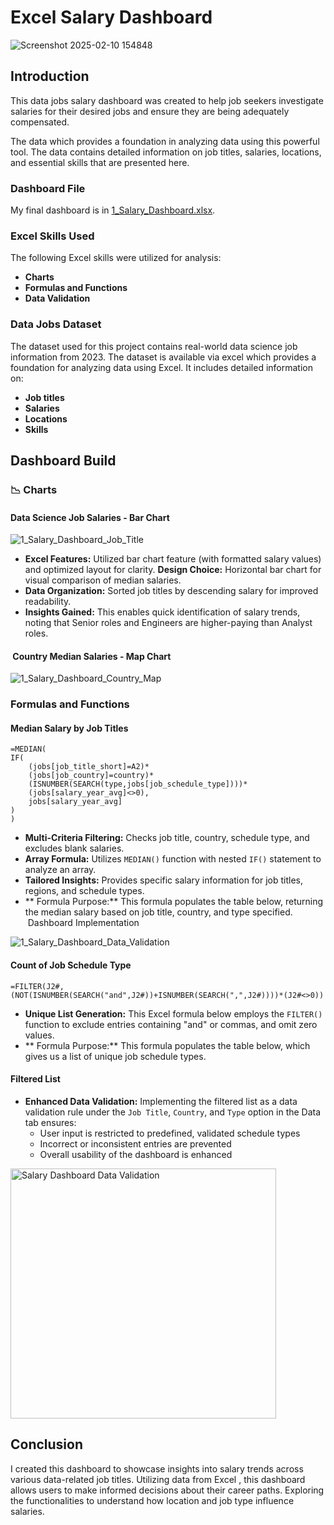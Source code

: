 # Excel Salary Dashboard

![Screenshot 2025-02-10 154848](https://github.com/user-attachments/assets/bcc6aa30-fd7e-4bd5-9d4d-afe51b222235)


## Introduction

This data jobs salary dashboard was created to help job seekers investigate salaries for their desired jobs and ensure they are being adequately compensated. 

The data which provides a foundation in analyzing data using this powerful tool. The data contains detailed information on job titles, salaries, locations, and essential skills that are presented here.

### Dashboard File
My final dashboard is in [1_Salary_Dashboard.xlsx](1_Salary_Dashboard.xlsx).

### Excel Skills Used

The following Excel skills were utilized for analysis:

- **Charts**
- **Formulas and Functions**
- **Data Validation**

### Data Jobs Dataset

The dataset used for this project contains real-world data science job information from 2023. The dataset is available via excel which provides a foundation for analyzing data using Excel. It includes detailed information on:

- **Job titles**
- **Salaries**
- **Locations**
- **Skills**

## Dashboard Build

### 📉 Charts

#### Data Science Job Salaries - Bar Chart

![1_Salary_Dashboard_Job_Title](https://github.com/user-attachments/assets/833b8f8c-7391-4210-a66a-7be170ac81a4)


- **Excel Features:** Utilized bar chart feature (with formatted salary values) and optimized layout for clarity.
  **Design Choice:** Horizontal bar chart for visual comparison of median salaries.
- **Data Organization:** Sorted job titles by descending salary for improved readability.
- **Insights Gained:** This enables quick identification of salary trends, noting that Senior roles and Engineers are higher-paying than Analyst roles.

####  Country Median Salaries - Map Chart


![1_Salary_Dashboard_Country_Map](https://github.com/user-attachments/assets/513a2042-de55-4ebb-a682-965a36d25eef)



### Formulas and Functions

####  Median Salary by Job Titles

```
=MEDIAN(
IF(
    (jobs[job_title_short]=A2)*
    (jobs[job_country]=country)*
    (ISNUMBER(SEARCH(type,jobs[job_schedule_type])))*
    (jobs[salary_year_avg]<>0),
    jobs[salary_year_avg]
)
)
```

-  **Multi-Criteria Filtering:** Checks job title, country, schedule type, and excludes blank salaries.
-  **Array Formula:** Utilizes `MEDIAN()` function with nested `IF()` statement to analyze an array.
-  **Tailored Insights:** Provides specific salary information for job titles, regions, and schedule types.
- ** Formula Purpose:** This formula populates the table below, returning the median salary based on job title, country, and type specified.
 Dashboard Implementation

![1_Salary_Dashboard_Data_Validation](https://github.com/user-attachments/assets/1a45d3c5-abb4-498f-bfb3-46e554884166)


####  Count of Job Schedule Type

```
=FILTER(J2#,(NOT(ISNUMBER(SEARCH("and",J2#))+ISNUMBER(SEARCH(",",J2#))))*(J2#<>0))
```

- **Unique List Generation:** This Excel formula below employs the `FILTER()` function to exclude entries containing "and" or commas, and omit zero values.
- ** Formula Purpose:** This formula populates the table below, which gives us a list of unique job schedule types.



####  Filtered List

-  **Enhanced Data Validation:** Implementing the filtered list as a data validation rule under the `Job Title`, `Country`, and `Type` option in the Data tab ensures:
    -  User input is restricted to predefined, validated schedule types
    -  Incorrect or inconsistent entries are prevented
    - Overall usability of the dashboard is enhanced

<img src="/0_Resources/Images/1_Salary_Dashboard_Data_Validation.gif" width="425" height="400" alt="Salary Dashboard Data Validation">

## Conclusion

I created this dashboard to showcase insights into salary trends across various data-related job titles. Utilizing data from  Excel , this dashboard allows users to make informed decisions about their career paths. Exploring the functionalities to understand how location and job type influence salaries. 
